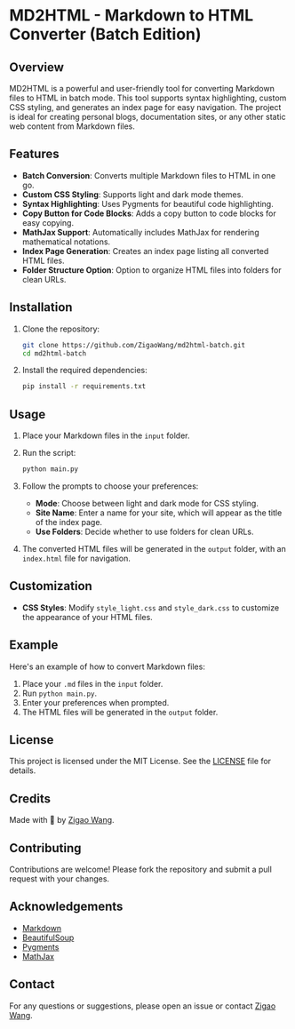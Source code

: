 # MD2HTML - Markdown to HTML Converter (Batch Edition)

## Overview

MD2HTML is a powerful and user-friendly tool for converting Markdown files to HTML in batch mode. This tool supports syntax highlighting, custom CSS styling, and generates an index page for easy navigation. The project is ideal for creating personal blogs, documentation sites, or any other static web content from Markdown files.

## Features

- **Batch Conversion**: Converts multiple Markdown files to HTML in one go.
- **Custom CSS Styling**: Supports light and dark mode themes.
- **Syntax Highlighting**: Uses Pygments for beautiful code highlighting.
- **Copy Button for Code Blocks**: Adds a copy button to code blocks for easy copying.
- **MathJax Support**: Automatically includes MathJax for rendering mathematical notations.
- **Index Page Generation**: Creates an index page listing all converted HTML files.
- **Folder Structure Option**: Option to organize HTML files into folders for clean URLs.

## Installation

1. Clone the repository:
   ```bash
   git clone https://github.com/ZigaoWang/md2html-batch.git
   cd md2html-batch
   ```

2. Install the required dependencies:
   ```bash
   pip install -r requirements.txt
   ```

## Usage

1. Place your Markdown files in the `input` folder.

2. Run the script:
   ```bash
   python main.py
   ```

3. Follow the prompts to choose your preferences:
   - **Mode**: Choose between light and dark mode for CSS styling.
   - **Site Name**: Enter a name for your site, which will appear as the title of the index page.
   - **Use Folders**: Decide whether to use folders for clean URLs.

4. The converted HTML files will be generated in the `output` folder, with an `index.html` file for navigation.

## Customization

- **CSS Styles**: Modify `style_light.css` and `style_dark.css` to customize the appearance of your HTML files.

## Example

Here's an example of how to convert Markdown files:

1. Place your `.md` files in the `input` folder.
2. Run `python main.py`.
3. Enter your preferences when prompted.
4. The HTML files will be generated in the `output` folder.

## License

This project is licensed under the MIT License. See the [LICENSE](LICENSE) file for details.

## Credits

Made with 💜 by [Zigao Wang](https://zigao.wang).

## Contributing

Contributions are welcome! Please fork the repository and submit a pull request with your changes.

## Acknowledgements

- [Markdown](https://daringfireball.net/projects/markdown/)
- [BeautifulSoup](https://www.crummy.com/software/BeautifulSoup/)
- [Pygments](https://pygments.org/)
- [MathJax](https://www.mathjax.org/)

## Contact

For any questions or suggestions, please open an issue or contact [Zigao Wang](mailto:a@zigao.wang).